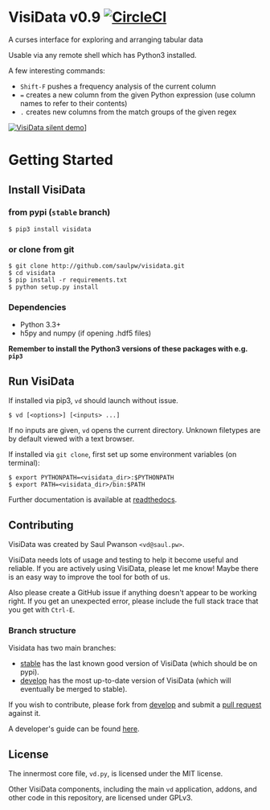 # VisiData v0.9 [![CircleCI](https://circleci.com/gh/saulpw/visidata/tree/stable.svg?style=svg)](https://circleci.com/gh/saulpw/visidata/tree/stable)

A curses interface for exploring and arranging tabular data

Usable via any remote shell which has Python3 installed.

A few interesting commands:

* `Shift-F` pushes a frequency analysis of the current column
* `=` creates a new column from the given Python expression (use column names to refer to their contents)
* `.` creates new columns from the match groups of the given regex

<a href="https://github.com/saulpw/visidata/blob/develop/docs/tours.rst">![VisiData silent demo](docs/img/birdsdiet_bymass.gif)]</a>

# Getting Started

## Install VisiData

### from pypi (`stable` branch)

```
$ pip3 install visidata
```

### or clone from git

```
$ git clone http://github.com/saulpw/visidata.git
$ cd visidata
$ pip install -r requirements.txt
$ python setup.py install
```

### Dependencies

- Python 3.3+
- h5py and numpy (if opening .hdf5 files)

**Remember to install the Python3 versions of these packages with e.g. `pip3`**

## Run VisiData

If installed via pip3, `vd` should launch without issue.

```
$ vd [<options>] [<inputs> ...]
```

If no inputs are given, `vd` opens the current directory.
Unknown filetypes are by default viewed with a text browser.

If installed via `git clone`, first set up some environment variables (on terminal):

```
$ export PYTHONPATH=<visidata_dir>:$PYTHONPATH
$ export PATH=<visidata_dir>/bin:$PATH
```

Further documentation is available at [readthedocs](https://visidata.readthedocs.io/).

## Contributing

VisiData was created by Saul Pwanson `<vd@saul.pw>`.

VisiData needs lots of usage and testing to help it become useful and reliable.
If you are actively using VisiData, please let me know!
Maybe there is an easy way to improve the tool for both of us.

Also please create a GitHub issue if anything doesn't appear to be working right.
If you get an unexpected error, please include the full stack trace that you get with `Ctrl-E`.

### Branch structure

Visidata has two main branches:
* [stable](https://github.com/saulpw/visidata/tree/stable) has the last known good version of VisiData (which should be on pypi).
* [develop](https://github.com/saulpw/visidata/tree/develop) has the most up-to-date version of VisiData (which will eventually be merged to stable).

If you wish to contribute, please fork from [develop](https://github.com/saulpw/visidata/tree/develop) and submit a [pull request](https://github.com/saulpw/visidata/pulls) against it.

A developer's guide can be found [here](http://visidata.readthedocs.io/en/stable/dev-guide).

## License

The innermost core file, `vd.py`, is licensed under the MIT license.

Other VisiData components, including the main `vd` application, addons, and other code in this repository, are licensed under GPLv3.
